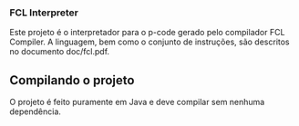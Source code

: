 ### FCL Interpreter

Este projeto é o interpretador para o p-code gerado pelo compilador FCL Compiler.
A linguagem, bem como o conjunto de instruções, são descritos no documento doc/fcl.pdf.

## Compilando o projeto

O projeto é feito puramente em Java e deve compilar sem nenhuma dependência.
